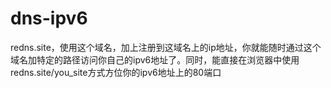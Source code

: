 # dns-ipv6
redns.site，使用这个域名，加上注册到这域名上的ip地址，你就能随时通过这个域名加特定的路径访问你自己的ipv6地址了。同时，能直接在浏览器中使用redns.site/you_site方式方位你的ipv6地址上的80端口
